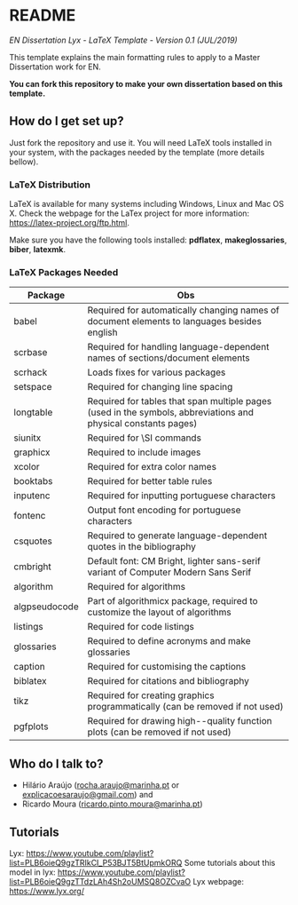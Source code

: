# README #

*EN Dissertation  Lyx - LaTeX Template - Version 0.1 (JUL/2019)*

This template explains the main formatting rules to apply to a Master Dissertation work for EN.

**You can fork this repository to make your own dissertation based on this template.**


## How do I get set up? ##

Just fork the repository and use it. You will need LaTeX tools installed in your system, with the packages needed by the template (more details bellow).

### LaTeX Distribution

LaTeX is available for many systems including Windows, Linux and Mac OS X. Check the webpage for the LaTex project for more information: <https://latex-project.org/ftp.html>.

Make sure you have the following tools installed: **pdflatex**, **makeglossaries**, **biber**, **latexmk**.

### LaTeX Packages Needed

| Package | Obs |
|---------|-----|
|babel|Required for automatically changing names of document elements to languages besides english|
|scrbase|Required for handling language-dependent names of sections/document elements|
|scrhack|Loads fixes for various packages|
|setspace|Required for changing line spacing|
|longtable|Required for tables that span multiple pages (used in the symbols, abbreviations and physical constants pages)|
|siunitx|Required for \SI commands|
|graphicx|Required to include images|
|xcolor|Required for extra color names|
|booktabs|Required for better table rules|
|inputenc|Required for inputting portuguese characters|
|fontenc|Output font encoding for portuguese characters|
|csquotes|Required to generate language-dependent quotes in the bibliography|
|cmbright|Default font: CM Bright, lighter sans-serif variant of Computer Modern Sans Serif|
|algorithm|Required for algorithms|
|algpseudocode|Part of algorithmicx package, required to customize the layout of algorithms|
|listings|Required for code listings|
|glossaries|Required to define acronyms and make glossaries|
|caption|Required for customising the captions|
|biblatex|Required for citations and bibliography|
|tikz|Required for creating graphics programmatically (can be removed if not used)|
|pgfplots|Required for drawing high--quality function plots (can be removed if not used)|

## Who do I talk to? ##

* Hilário Araújo (rocha.araujo@marinha.pt or explicacoesaraujo@gmail.com) and
* Ricardo Moura (ricardo.pinto.moura@marinha.pt)

## Tutorials ##
Lyx: https://www.youtube.com/playlist?list=PLB6oieQ9gzTRIkCI_P53BJT5BtUpmkORQ
Some tutorials about this model in lyx: https://www.youtube.com/playlist?list=PLB6oieQ9gzTTdzLAh4Sh2oUMSQ8OZCvaO
Lyx webpage: https://www.lyx.org/
